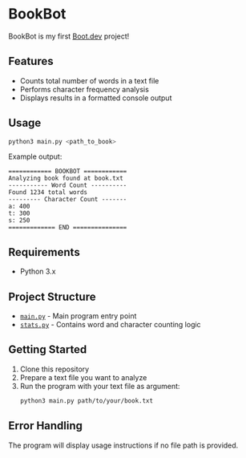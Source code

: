 # BookBot
BookBot is my first [Boot.dev](https://www.boot.dev) project!

## Features

- Counts total number of words in a text file
- Performs character frequency analysis
- Displays results in a formatted console output

## Usage

```bash
python3 main.py <path_to_book>
```

Example output:
```
============ BOOKBOT ============
Analyzing book found at book.txt
----------- Word Count ----------
Found 1234 total words
--------- Character Count -------
a: 400
t: 300
s: 250
============= END ===============
```

## Requirements

- Python 3.x

## Project Structure

- [`main.py`](main.py) - Main program entry point
- [`stats.py`](stats.py) - Contains word and character counting logic

## Getting Started

1. Clone this repository
2. Prepare a text file you want to analyze
3. Run the program with your text file as argument:
   ```bash
   python3 main.py path/to/your/book.txt
   ```

## Error Handling

The program will display usage instructions if no file path is provided.
